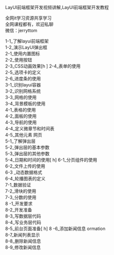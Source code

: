 LayUI前端框架开发视频讲解,LayUI前端框架开发教程

全网it学习资源共享学习<br>全网课程都有，欢迎私聊<br>微信：jerryttom<br>

1-1_了解layui前端框架<br> 1-2_演示LayUI弹出框<br> 2-1_使用内置图标<br> 2-2_使用按钮<br> 2-3_CSS动画效果[h ] 2-4_表单的使用<br> 2-5_选项卡的定义<br> 2-6_进度条的使用<br> 3-1_识别layui容器<br> 3-2_识别网格系统<br> 3-3_网格的使用<br> 3-4_背景模板的使用<br> 4-1_表格的使用<br> 4-2_面板的使用<br> 4-3_导航的使用<br> 4-4_定义微章节和时间表<br> 4-5_其他元素 网页<br> 5-1_了解弹出层<br> 5-2_弹出层的基本参数<br> 5-3_弹出层的其他参数<br> 5-4_日期和时间的使用[ h] 6-1_分页组件的使用<br> 6-2_文件上传的使用<br> 6-3 _动态数据格式<br> 6-4_轮播图表的定义<br> 7-1_数据验证<br> 7-2_滑块的使用<br> 7-3_分数的使用<br> 8 -1_开发要求<br> 8-2_开发准备<br> 8-3_写数据层代码<br> 8-4_写业务层代码<br> 8-5_前台页面准备[ h] 8 -6_添加新闻信息 ormation<br> 8-7_新闻列表显示<br> 8-8_删除新闻信息<br> 8-9_修改新闻信息